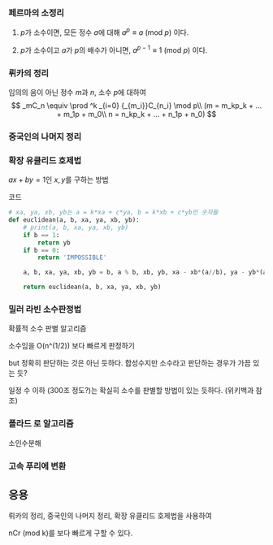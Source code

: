 ### 페르마의 소정리

1. $p$가 소수이면, 모든 정수 $a$에 대해 $a^p \equiv a$ (mod $p$) 이다.

2. $p$가 소수이고 $a$가 $p$의 배수가 아니면, $a^{p-1} \equiv 1$ (mod $p$) 이다.

### 뤼카의 정리

임의의 음이 아닌 정수 $m$과 $n$, 소수 $p$에 대하여 
$$
_mC_n \equiv \prod ^k _{i=0} {_{m_i}}C_{n_i}  \mod p\\
(m = m_kp_k + ... + m_1p + m_0\\
n = n_kp_k + ... + n_1p + n_0)
$$

### 중국인의 나머지 정리

### 확장 유클리드 호제법

$ax + by = 1$인 $x, y$를 구하는 방법

코드

```python
# xa, ya, xb, yb는 a = k*xa + c*ya, b = k*xb + c*yb인 숫자들
def euclidean(a, b, xa, ya, xb, yb):
    # print(a, b, xa, ya, xb, yb)
    if b == 1:
        return yb
    if b == 0:
        return 'IMPOSSIBLE'

    a, b, xa, ya, xb, yb = b, a % b, xb, yb, xa - xb*(a//b), ya - yb*(a//b)

    return euclidean(a, b, xa, ya, xb, yb)
```

### 밀러 라빈 소수판정법

확률적 소수 판별 알고리즘

소수임을 O(n^(1/2)) 보다 빠르게 판정하기

but 정확히 판단하는 것은 아닌 듯하다. 합성수지만 소수라고 판단하는 경우가 가끔 있는 듯?

일정 수 이하 (300조 정도?)는 확실히 소수를 판별할 방법이 있는 듯하다. (위키백과 참조)

### 폴라드 로 알고리즘

소인수분해

### 고속 푸리에 변환



## 응용

뤼카의 정리, 중국인의 나머지 정리, 확장 유클리드 호제법을 사용하여

nCr (mod k)를 보다 빠르게 구할 수 있다.
